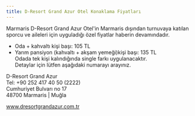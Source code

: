 ```yaml
---
title: D-Resort Grand Azur Otel Konaklama Fiyatları
---
```

Marmaris D-Resort Grand Azur Otel'in Marmaris dışından turnuvaya katılan sporcu ve aileleri için uyguladığı özel fiyatlar haberin devamındadır.  

* Oda + kahvaltı kişi başı: 105 TL  
* Yarım pansiyon (kahvaltı + akşam yemeği)kişi başı: 135 TL  
Odada tek kişi kalındığında single farkı uygulanacaktır.  
Detaylar için lütfen aşağıdaki numarayı arayınız.  

D-Resort Grand Azur  
Tel: +90 252 417 40 50 (2222)  
Cumhuriyet Bulvarı no 17  
48700 Marmaris | Muğla  

[www.dresortgrandazur.com.tr ](www.dresortgrandazur.com.tr )
